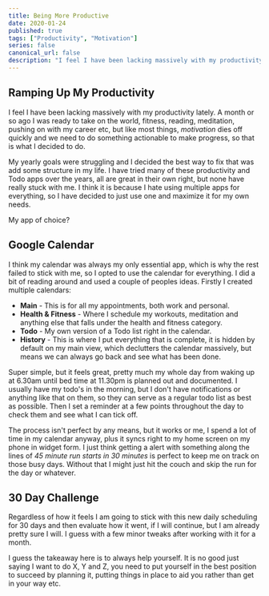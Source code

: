 ```yaml
---
title: Being More Productive
date: 2020-01-24
published: true
tags: ["Productivity", "Motivation"]
series: false
canonical_url: false
description: "I feel I have been lacking massively with my productivity lately. A month or so ago I was ready to take on the world, fitness, reading, meditation, pushing on with my career etc, but like most things, _motivation_ dies off quickly and we need to do something actionable to make progress, so that is what I decided to do."
---
```


## Ramping Up My Productivity

I feel I have been lacking massively with my productivity lately. A month or so ago I was ready to take on the world, fitness, reading, meditation, pushing on with my career etc, but like most things, _motivation_ dies off quickly and we need to do something actionable to make progress, so that is what I decided to do.

My yearly goals were struggling and I decided the best way to fix that was add some structure in my life. I have tried many of these productivity and Todo apps over the years, all are great in their own right, but none have really stuck with me. I think it is because I hate using multiple apps for everything, so I have decided to just use one and maximize it for my own needs.

My app of choice?

## Google Calendar

I think my calendar was always my only essential app, which is why the rest failed to stick with me, so I opted to use the calendar for everything. I did a bit of reading around and used a couple of peoples ideas. Firstly I created multiple calendars:

- **Main** - This is for all my appointments, both work and personal.
- **Health & Fitness** - Where I schedule my workouts, meditation and anything else that falls under the health and fitness category.
- **Todo** - My own version of a Todo list right in the calendar.
- **History** - This is where I put everything that is complete, it is hidden by default on my main view, which declutters the calendar massively, but means we can always go back and see what has been done.

Super simple, but it feels great, pretty much my whole day from waking up at 6.30am until bed time at 11.30pm is planned out and documented. I usually have my todo's in the morning, but I don't have notifications or anything like that on them, so they can serve as a regular todo list as best as possible. Then I set a reminder at a few points throughout the day to check them and see what I can tick off.

The process isn't perfect by any means, but it works or me, I spend a lot of time in my calendar anyway, plus it syncs right to my home screen on my phone in widget form. I just think getting a alert with something along the lines of _45 minute run starts in 30 minutes_ is perfect to keep me on track on those busy days. Without that I might just hit the couch and skip the run for the day or whatever.

## 30 Day Challenge

Regardless of how it feels I am going to stick with this new daily scheduling for 30 days and then evaluate how it went, if I will continue, but I am already pretty sure I will. I guess with a few minor tweaks after working with it for a month.

I guess the takeaway here is to always help yourself. It is no good just saying I want to do X, Y and Z, you need to put yourself in the best position to succeed by planning it, putting things in place to aid you rather than get in your way etc.
